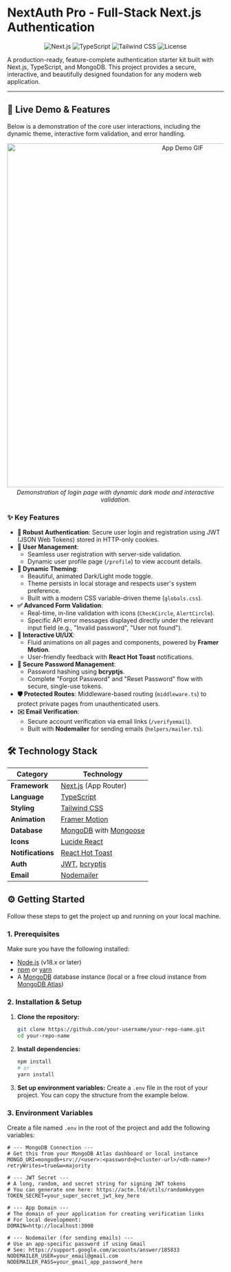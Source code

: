 # NextAuth Pro - Full-Stack Next.js Authentication

<p align="center">
  <img src="https://img.shields.io/badge/Next.js-14+-black.svg?style=for-the-badge&logo=next.js&logoColor=white" alt="Next.js" />
  <img src="https://img.shields.io/badge/TypeScript-5+-blue.svg?style=for-the-badge&logo=typescript&logoColor=white" alt="TypeScript" />
  <img src="https://img.shields.io/badge/Tailwind_CSS-3-38B2AC.svg?style=for-the-badge&logo=tailwind-css&logoColor=white" alt="Tailwind CSS" />
  <img src="https://img.shields.io/badge/License-MIT-green.svg?style=for-the-badge" alt="License" />
</p>

A production-ready, feature-complete authentication starter kit built with Next.js, TypeScript, and MongoDB. This project provides a secure, interactive, and beautifully designed foundation for any modern web application.

---

## 🚀 Live Demo & Features

Below is a demonstration of the core user interactions, including the dynamic theme, interactive form validation, and error handling.

<p align="center">
  <!-- IMPORTANT: You should create a GIF of your app and replace this placeholder -->
  <img src="https://user-images.githubusercontent.com/10982541/223237199-31189311-53d3-4679-8698-4674a275b283.gif" alt="App Demo GIF" width="800"/>
  <em><br>Demonstration of login page with dynamic dark mode and interactive validation.</em>
</p>

### ✨ Key Features

*   **🔐 Robust Authentication**: Secure user login and registration using JWT (JSON Web Tokens) stored in HTTP-only cookies.
*   **👤 User Management**:
    *   Seamless user registration with server-side validation.
    *   Dynamic user profile page (`/profile`) to view account details.
*   **🎨 Dynamic Theming**:
    *   Beautiful, animated Dark/Light mode toggle.
    *   Theme persists in local storage and respects user's system preference.
    *   Built with a modern CSS variable-driven theme (`globals.css`).
*   **✅ Advanced Form Validation**:
    *   Real-time, in-line validation with icons (`CheckCircle`, `AlertCircle`).
    *   Specific API error messages displayed directly under the relevant input field (e.g., "Invalid password", "User not found").
*   **🚀 Interactive UI/UX**:
    *   Fluid animations on all pages and components, powered by **Framer Motion**.
    *   User-friendly feedback with **React Hot Toast** notifications.
*   **🔑 Secure Password Management**:
    *   Password hashing using **bcryptjs**.
    *   Complete "Forgot Password" and "Reset Password" flow with secure, single-use tokens.
*   **🛡️ Protected Routes**: Middleware-based routing (`middleware.ts`) to protect private pages from unauthenticated users.
*   **✉️ Email Verification**:
    *   Secure account verification via email links (`/verifyemail`).
    *   Built with **Nodemailer** for sending emails (`helpers/mailer.ts`).

## 🛠️ Technology Stack

| Category         | Technology                                                                                                   |
| ---------------- | ------------------------------------------------------------------------------------------------------------ |
| **Framework**    | [Next.js](https://nextjs.org/) (App Router)                                                                  |
| **Language**     | [TypeScript](https://www.typescriptlang.org/)                                                                |
| **Styling**      | [Tailwind CSS](https://tailwindcss.com/)                                                                     |
| **Animation**    | [Framer Motion](https://www.framer.com/motion/)                                                              |
| **Database**     | [MongoDB](https://www.mongodb.com/) with [Mongoose](https://mongoosejs.com/)                                 |
| **Icons**        | [Lucide React](https://lucide.dev/)                                                                          |
| **Notifications**| [React Hot Toast](https://react-hot-toast.com/)                                                              |
| **Auth**         | [JWT](https://jwt.io/), [bcryptjs](https://www.npmjs.com/package/bcryptjs)                                   |
| **Email**        | [Nodemailer](https://nodemailer.com/)                                                                        |

## ⚙️ Getting Started

Follow these steps to get the project up and running on your local machine.

### 1. Prerequisites

Make sure you have the following installed:
*   [Node.js](https://nodejs.org/en/) (v18.x or later)
*   [npm](https://www.npmjs.com/) or [yarn](https://yarnpkg.com/)
*   A [MongoDB](https://www.mongodb.com/try/download/community) database instance (local or a free cloud instance from [MongoDB Atlas](https://www.mongodb.com/cloud/atlas/register))

### 2. Installation & Setup

1.  **Clone the repository:**
    ```bash
    git clone https://github.com/your-username/your-repo-name.git
    cd your-repo-name
    ```

2.  **Install dependencies:**
    ```bash
    npm install
    # or
    yarn install
    ```

3.  **Set up environment variables:**
    Create a `.env` file in the root of your project. You can copy the structure from the example below.

### 3. Environment Variables

Create a file named `.env` in the root of the project and add the following variables:

```env
# --- MongoDB Connection ---
# Get this from your MongoDB Atlas dashboard or local instance
MONGO_URI=mongodb+srv://<user>:<password>@<cluster-url>/<db-name>?retryWrites=true&w=majority

# --- JWT Secret ---
# A long, random, and secret string for signing JWT tokens
# You can generate one here: https://acte.ltd/utils/randomkeygen
TOKEN_SECRET=your_super_secret_jwt_key_here

# --- App Domain ---
# The domain of your application for creating verification links
# For local development:
DOMAIN=http://localhost:3000

# --- Nodemailer (for sending emails) ---
# Use an app-specific password if using Gmail
# See: https://support.google.com/accounts/answer/185833
NODEMAILER_USER=your_email@gmail.com
NODEMAILER_PASS=your_gmail_app_password_here